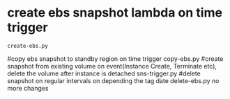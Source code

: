 # create ebs snapshot lambda on time trigger 
	create-ebs.py
#copy ebs snapshot to standby region on time trigger
	copy-ebs.py
#create snapshot from existing volume on event(Instance Create, Terminate etc), delete the volume after instance is detached
	sns-trigger.py
#delete snapshot on regular intervals on depending the tag date
	delete-ebs.py
no more changes

